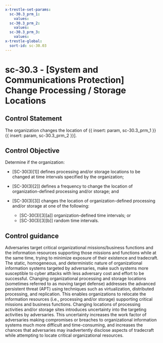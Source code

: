 ```yaml
---
x-trestle-set-params:
  sc-30.3_prm_1:
    values:
  sc-30.3_prm_2:
    values:
  sc-30.3_prm_3:
    values:
x-trestle-global:
  sort-id: sc-30.03
---
```


# sc-30.3 - \[System and Communications Protection\] Change Processing / Storage Locations

## Control Statement

The organization changes the location of {{ insert: param, sc-30.3_prm_1 }} {{ insert: param, sc-30.3_prm_2 }}].

## Control Objective

Determine if the organization:

- \[SC-30(3)[1]\] defines processing and/or storage locations to be changed at time intervals specified by the organization;

- \[SC-30(3)[2]\] defines a frequency to change the location of organization-defined processing and/or storage; and

- \[SC-30(3)[3]\] changes the location of organization-defined processing and/or storage at one of the following:

  - \[SC-30(3)[3][a]\] organization-defined time intervals; or
  - \[SC-30(3)[3][b]\] random time intervals.

## Control guidance

Adversaries target critical organizational missions/business functions and the information resources supporting those missions and functions while at the same time, trying to minimize exposure of their existence and tradecraft. The static, homogeneous, and deterministic nature of organizational information systems targeted by adversaries, make such systems more susceptible to cyber attacks with less adversary cost and effort to be successful. Changing organizational processing and storage locations (sometimes referred to as moving target defense) addresses the advanced persistent threat (APT) using techniques such as virtualization, distributed processing, and replication. This enables organizations to relocate the information resources (i.e., processing and/or storage) supporting critical missions and business functions. Changing locations of processing activities and/or storage sites introduces uncertainty into the targeting activities by adversaries. This uncertainty increases the work factor of adversaries making compromises or breaches to organizational information systems much more difficult and time-consuming, and increases the chances that adversaries may inadvertently disclose aspects of tradecraft while attempting to locate critical organizational resources.
